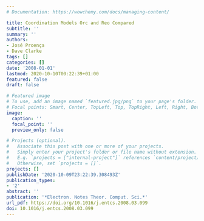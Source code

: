 ```yaml
---
# Documentation: https://wowchemy.com/docs/managing-content/

title: Coordination Models Orc and Reo Compared
subtitle: ''
summary: ''
authors:
- José Proença
- Dave Clarke
tags: []
categories: []
date: '2008-01-01'
lastmod: 2020-10-10T00:22:39+01:00
featured: false
draft: false

# Featured image
# To use, add an image named `featured.jpg/png` to your page's folder.
# Focal points: Smart, Center, TopLeft, Top, TopRight, Left, Right, BottomLeft, Bottom, BottomRight.
image:
  caption: ''
  focal_point: ''
  preview_only: false

# Projects (optional).
#   Associate this post with one or more of your projects.
#   Simply enter your project's folder or file name without extension.
#   E.g. `projects = ["internal-project"]` references `content/project/deep-learning/index.md`.
#   Otherwise, set `projects = []`.
projects: []
publishDate: '2020-10-09T23:22:39.308493Z'
publication_types:
- '2'
abstract: ''
publication: '*Electron. Notes Theor. Comput. Sci.*'
url_pdf: https://doi.org/10.1016/j.entcs.2008.03.099
doi: 10.1016/j.entcs.2008.03.099
---
```

